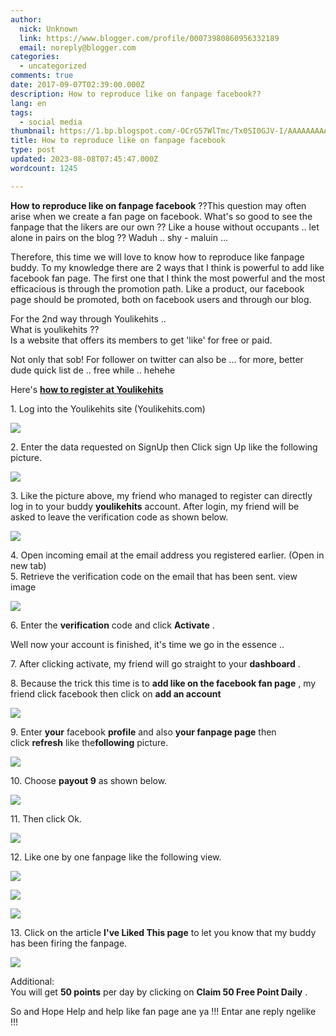 ```yaml
---
author:
  nick: Unknown
  link: https://www.blogger.com/profile/00073980860956332189
  email: noreply@blogger.com
categories:
  - uncategorized
comments: true
date: 2017-09-07T02:39:00.000Z
description: How to reproduce like on fanpage facebook??
lang: en
tags:
  - social media
thumbnail: https://1.bp.blogspot.com/-OCrG57WlTmc/Tx0SI0GJV-I/AAAAAAAAAX0/EXa3X81Jows/s280/fss.png
title: How to reproduce like on fanpage facebook
type: post
updated: 2023-08-08T07:45:47.000Z
wordcount: 1245

---
```


**How to reproduce like on fanpage facebook** ??This question may often arise when we create a fan page on facebook. What's so good to see the fanpage that the likers are our own ?? Like a house without occupants .. let alone in pairs on the blog ?? Waduh .. shy - maluin ...   
  
Therefore, this time we will love to know how to reproduce like fanpage buddy. To my knowledge there are 2 ways that I think is powerful to add like facebook fan page. The first one that I think the most powerful and the most efficacious is through the promotion path. Like a product, our facebook page should be promoted, both on facebook users and through our blog.   
  
For the 2nd way through Youlikehits ..   
What is youlikehits ??   
Is a website that offers its members to get 'like' for free or paid.   
  
Not only that sob! For follower on twitter can also be ... for more, better dude quick list de .. free while .. hehehe   
  
Here's [**how to register at Youlikehits**](http://translate.googleusercontent.com/translate_c?depth=1&nv=1&rurl=translate.google.com&sl=id&sp=nmt4&tl=en&u=http://christiantatelu.blogspot.com/2012/01/memperbanyak-like-pada-fan-page.html&usg=ALkJrhhBzwfkpv2adxRVubOWqZqTnzhQKg)   
  
1\. Log into the Youlikehits site (Youlikehits.com)  

[![](https://1.bp.blogspot.com/-OCrG57WlTmc/Tx0SI0GJV-I/AAAAAAAAAX0/EXa3X81Jows/s280/fss.png)](http://1.bp.blogspot.com/-OCrG57WlTmc/Tx0SI0GJV-I/AAAAAAAAAX0/EXa3X81Jows/s1600/fss.png)

  
2\. Enter the data requested on SignUp then Click sign Up like the following picture.   
  

[![](https://3.bp.blogspot.com/-XQI-1FB2F7k/Tx0TG9hNzSI/AAAAAAAAAX8/MU2Ss6O__wU/s1600/jujtjtj.png)](http://3.bp.blogspot.com/-XQI-1FB2F7k/Tx0TG9hNzSI/AAAAAAAAAX8/MU2Ss6O__wU/s1600/jujtjtj.png)

  
3\. Like the picture above, my friend who managed to register can directly log in to your buddy **youlikehits** account. After login, my friend will be asked to leave the verification code as shown below.   
  

[![](https://3.bp.blogspot.com/-T4aAeJQrAW8/Tx0Q-fgt2jI/AAAAAAAAAXk/3S51ixpog_w/s280/kimi.png)](http://3.bp.blogspot.com/-T4aAeJQrAW8/Tx0Q-fgt2jI/AAAAAAAAAXk/3S51ixpog_w/s1600/kimi.png)

  
4\. Open incoming email at the email address you registered earlier. (Open in new tab)   
5\. Retrieve the verification code on the email that has been sent. view image   
  

[![](https://4.bp.blogspot.com/-6pk3C6RGt_c/Tx0VLqezHuI/AAAAAAAAAYE/jofjOPyAKjE/s280/vfdvas.png)](http://4.bp.blogspot.com/-6pk3C6RGt_c/Tx0VLqezHuI/AAAAAAAAAYE/jofjOPyAKjE/s1600/vfdvas.png)

  
6\. Enter the **verification** code and click **Activate** .   
  
Well now your account is finished, it's time we go in the essence ..   
  
7\. After clicking activate, my friend will go straight to your **dashboard** .   
  

  
8\. Because the trick this time is to **add like on the facebook fan page** , my friend click facebook then click on **add an account**   

[![](https://4.bp.blogspot.com/-W-F_d9fK3-w/Tx0XpuFjGvI/AAAAAAAAAYU/bdyjI914Cos/s280/dfca.png)](http://4.bp.blogspot.com/-W-F_d9fK3-w/Tx0XpuFjGvI/AAAAAAAAAYU/bdyjI914Cos/s1600/dfca.png)

  
  
9\. Enter **your** facebook **profile** and also **your fanpage page** then click **refresh** like the**following** picture.   
  

[![](https://4.bp.blogspot.com/-f9xaH6tpvBg/Tx0Yhb1mnjI/AAAAAAAAAYc/AX43auzrGEM/s1600/bvzvv.png)](http://4.bp.blogspot.com/-f9xaH6tpvBg/Tx0Yhb1mnjI/AAAAAAAAAYc/AX43auzrGEM/s1600/bvzvv.png)

  
10\. Choose **payout 9** as shown below.   

[![](https://4.bp.blogspot.com/-YmBR1n2GD8U/Tx0aITBJnwI/AAAAAAAAAYs/gNomVb9g8xY/s280/cdDZc.png)](http://4.bp.blogspot.com/-YmBR1n2GD8U/Tx0aITBJnwI/AAAAAAAAAYs/gNomVb9g8xY/s1600/cdDZc.png)

  
11\. Then click Ok.   
  

[![](https://2.bp.blogspot.com/-grTPOpqleVE/Tx0ac33qM0I/AAAAAAAAAY0/YLu4FAWCVvw/s280/vFC.png)](http://2.bp.blogspot.com/-grTPOpqleVE/Tx0ac33qM0I/AAAAAAAAAY0/YLu4FAWCVvw/s1600/vFC.png)

  

  

12\. Like one by one fanpage like the following view.

  

[![](https://4.bp.blogspot.com/-SaecBj_Tfcc/Tx0bFjlW-VI/AAAAAAAAAY8/yi6qZAyy5BU/s280/ergf.png)](http://4.bp.blogspot.com/-SaecBj_Tfcc/Tx0bFjlW-VI/AAAAAAAAAY8/yi6qZAyy5BU/s1600/ergf.png)

  

[![](https://2.bp.blogspot.com/-n7VHfgoopEk/Tx0b4LyfiOI/AAAAAAAAAZE/p8K1IuB6Fc0/s280/kkd.png)](http://2.bp.blogspot.com/-n7VHfgoopEk/Tx0b4LyfiOI/AAAAAAAAAZE/p8K1IuB6Fc0/s1600/kkd.png)

  

[![](https://4.bp.blogspot.com/-jxUIi4HBVwA/Tx0cD0AZLlI/AAAAAAAAAZM/WZ-4kk4JFIE/s280/ilikk.png)](http://4.bp.blogspot.com/-jxUIi4HBVwA/Tx0cD0AZLlI/AAAAAAAAAZM/WZ-4kk4JFIE/s1600/ilikk.png)

  
13\. Click on the article **I've Liked This page** to let you know that my buddy has been firing the fanpage.   
  

[![](https://3.bp.blogspot.com/-oxEw7MQ7RLo/Tx0cWQFXrHI/AAAAAAAAAZU/QI0Un4dmT2g/s280/acfbh.png)](http://3.bp.blogspot.com/-oxEw7MQ7RLo/Tx0cWQFXrHI/AAAAAAAAAZU/QI0Un4dmT2g/s1600/acfbh.png)

  
Additional:   
You will get **50 points** per day by clicking on **Claim 50 Free Point Daily** .   
  
So and Hope Help and help like fan page ane ya !!! Entar ane reply ngelike !!!